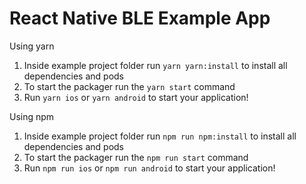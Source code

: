 # React Native BLE Example App

Using yarn
1. Inside example project folder run `yarn yarn:install` to install all dependencies and pods
2. To start the packager run the `yarn start` command
3. Run `yarn ios` or `yarn android` to start your application!

Using npm
1. Inside example project folder run `npm run npm:install` to install all dependencies and pods
2. To start the packager run the `npm run start` command
3. Run `npm run ios` or `npm run android` to start your application!
